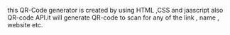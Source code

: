 this QR-Code generator is created by using HTML ,CSS and jaascript also QR-code API.it will generate QR-code to scan for any of the link , name , website etc.
